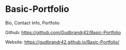# Basic-Portfolio
Bio, Contact Info, Portfolio

Github: https://github.com/Gudbrandr42/Basic-Portfolio

Website: https://gudbrandr42.github.io/Basic-Portfolio/
